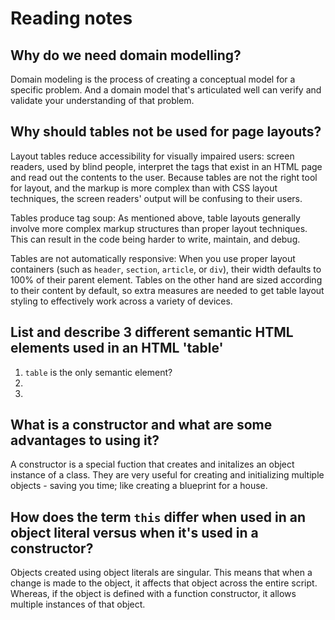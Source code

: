 # Reading notes

## Why do we need domain modelling?

Domain modeling is the process of creating a conceptual model for a specific problem. And a domain model that's articulated well can verify and validate your understanding of that problem.

## Why should tables not be used for page layouts?

Layout tables reduce accessibility for visually impaired users: screen readers, used by blind people, interpret the tags that exist in an HTML page and read out the contents to the user. Because tables are not the right tool for layout, and the markup is more complex than with CSS layout techniques, the screen readers' output will be confusing to their users.

Tables produce tag soup: As mentioned above, table layouts generally involve more complex markup structures than proper layout techniques. This can result in the code being harder to write, maintain, and debug.

Tables are not automatically responsive: When you use proper layout containers (such as `header`, `section`, `article`, or `div`), their width defaults to 100% of their parent element. Tables on the other hand are sized according to their content by default, so extra measures are needed to get table layout styling to effectively work across a variety of devices.

## List and describe 3 different semantic HTML elements used in an HTML 'table'

1. `table` is the only semantic element?
2.
3.

## What is a constructor and what are some advantages to using it?

A constructor is a special fuction that creates and initalizes an object instance of a class. They are very useful for creating and initializing multiple objects - saving you time; like creating a blueprint for a house.

## How does the term `this` differ when used in an object literal versus when it's used in a constructor?

Objects created using object literals are singular. This means that when a change is made to the object, it affects that object across the entire script. Whereas, if the object is defined with a function constructor, it allows multiple instances of that object.
